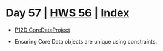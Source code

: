 # Day 57 | [HWS 56](https://www.hackingwithswift.com/100/swiftui/57) | [Index](https://github.com/JulesMoorhouse/100DaysOfSwiftUI/blob/main/README.md)

- [P12D CoreDataProject](https://github.com/JulesMoorhouse/100DaysOfSwiftUI/blob/main/P12D%20CodeDataProject/P12D%20CodeDataProject/Persistence.swift) 

- Ensuring Core Data objects are unique using constraints.
